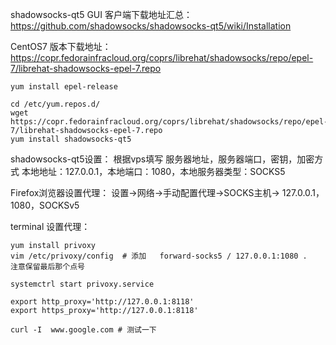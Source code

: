 shadowsocks-qt5 GUI 客户端下载地址汇总：
https://github.com/shadowsocks/shadowsocks-qt5/wiki/Installation

CentOS7 版本下载地址：
https://copr.fedorainfracloud.org/coprs/librehat/shadowsocks/repo/epel-7/librehat-shadowsocks-epel-7.repo


```
yum install epel-release

cd /etc/yum.repos.d/
wget https://copr.fedorainfracloud.org/coprs/librehat/shadowsocks/repo/epel-7/librehat-shadowsocks-epel-7.repo
yum install shadowsocks-qt5
```

shadowsocks-qt5设置：
根据vps填写 服务器地址，服务器端口，密钥，加密方式
本地地址：127.0.0.1，本地端口：1080，本地服务器类型：SOCKS5

Firefox浏览器设置代理：
设置->网络->手动配置代理->SOCKS主机-> 127.0.0.1，1080，SOCKSv5

terminal 设置代理：

```
yum install privoxy
vim /etc/privoxy/config  # 添加   forward-socks5 / 127.0.0.1:1080 .     注意保留最后那个点号

systemctrl start privoxy.service

export http_proxy='http://127.0.0.1:8118'
export https_proxy='http://127.0.0.1:8118'

curl -I  www.google.com # 测试一下
```
